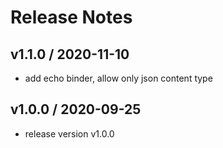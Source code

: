 # Release Notes

## v1.1.0 / 2020-11-10
- add echo binder, allow only json content type

## v1.0.0 / 2020-09-25
- release version v1.0.0
